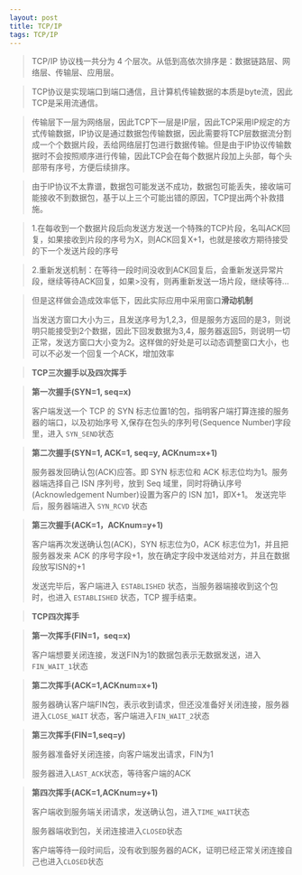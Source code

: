 ```yaml
---
layout: post
title: TCP/IP
tags: TCP/IP
---
```


> TCP/IP 协议栈一共分为 4 个层次。从低到高依次排序是：数据链路层、网络层、传输层、应用层。

> TCP协议是实现端口到端口通信，且计算机传输数据的本质是byte流，因此TCP是采用流通信。

> 传输层下一层为网络层，因此TCP下一层是IP层，因此TCP采用IP规定的方式传输数据，IP协议是通过数据包传输数据，因此需要将TCP层数据流分割成一个个数据片段，丢给网络层打包进行数据传输。但是由于IP协议传输数据时不会按照顺序进行传输，因此TCP会在每个数据片段加上头部，每个头部带有序号，方便后续排序。



> 由于IP协议不太靠谱，数据包可能发送不成功，数据包可能丢失，接收端可能接收不到数据包，基于以上三个可能出错的原因，TCP提出两个补救措施。

> 1.在每收到一个数据片段后向发送方发送一个特殊的TCP片段，名叫ACK回复，如果接收到片段的序号为X，则ACK回复X+1，也就是接收方期待接受的下一个发送片段的序号

> 2.重新发送机制：在等待一段时间没收到ACK回复后，会重新发送异常片段，继续等待ACK回复，如果>没有，则再重新发送一场片段，继续等待...



> 但是这样做会造成效率低下，因此实际应用中采用窗口**滑动机制**
>
> 当发送方窗口大小为三，且发送序号为1,2,3，但是服务方返回的是3，则说明只能接受到2个数据，因此下回发数据为3,4，服务器返回5，则说明一切正常，发送方窗口大小变为2。这样做的好处是可以动态调整窗口大小，也可以不必发一个回复一个ACK，增加效率



> **TCP三次握手以及四次挥手**

> **第一次握手(SYN=1, seq=x)**
>
> 客户端发送一个 TCP 的 SYN 标志位置1的包，指明客户端打算连接的服务器的端口，以及初始序号 X,保存在包头的序列号(Sequence Number)字段里，进入 `SYN_SEND`状态

> **第二次握手(SYN=1, ACK=1, seq=y, ACKnum=x+1)**
>
> 服务器发回确认包(ACK)应答。即 SYN 标志位和 ACK 标志位均为1。服务器端选择自己 ISN 序列号，放到 Seq 域里，同时将确认序号(Acknowledgement Number)设置为客户的 ISN 加1，即X+1。 发送完毕后，服务器端进入 `SYN_RCVD` 状态

> **第三次握手(ACK=1，ACKnum=y+1)**
>
> 客户端再次发送确认包(ACK)，SYN 标志位为0，ACK 标志位为1，并且把服务器发来 ACK 的序号字段+1，放在确定字段中发送给对方，并且在数据段放写ISN的+1
>
> 发送完毕后，客户端进入 `ESTABLISHED` 状态，当服务器端接收到这个包时，也进入 `ESTABLISHED` 状态，TCP 握手结束。



> **TCP四次挥手**

> **第一次挥手(FIN=1，seq=x)**
>
> 客户端想要关闭连接，发送FIN为1的数据包表示无数据发送，进入`FIN_WAIT_1`状态

>**第二次挥手(ACK=1,ACKnum=x+1)**
>
>服务器确认客户端FIN包，表示收到请求，但还没准备好关闭连接，服务器进入`CLOSE_WAIT` 状态，客户端进入`FIN_WAIT_2`状态

>**第三次挥手(FIN=1,seq=y)**
>
>服务器准备好关闭连接，向客户端发出请求，FIN为1
>
>服务器进入`LAST_ACK`状态，等待客户端的ACK

>**第四次挥手(ACK=1,ACKnum=y+1)**
>
>客户端收到服务端关闭请求，发送确认包，进入`TIME_WAIT`状态
>
>服务器端收到包，关闭连接进入`CLOSED`状态
>
>客户端等待一段时间后，没有收到服务器的ACK，证明已经正常关闭连接自己也进入`CLOSED`状态





